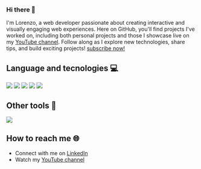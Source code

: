### Hi there 👋

I'm Lorenzo, a web developer passionate about creating interactive and visually engaging web experiences. Here on GitHub, you'll find projects I've worked on, including both personal projects and those I showcase live on my [YouTube channel](https://www.youtube.com/@lorenzomorelli-webdev). Follow along as I explore new technologies, share tips, and build exciting projects! [subscribe now!](https://www.youtube.com/@lorenzomorelli-webdev?sub_confirmation=1) 

## Language and tecnologies 💻
<img src="https://img.shields.io/badge/TypeScript-007ACC?style=for-the-badge&logo=typescript&logoColor=white" /> <img src="https://img.shields.io/badge/React-01ADD8?style=for-the-badge&logo=react&logoColor=white" /> <img src="https://img.shields.io/badge/Next.js-000000?style=for-the-badge&logo=nextdotjs&logoColor=white" /> <img src="https://img.shields.io/badge/Wordpress-21759B?logo=wordpress&logoColor=white&style=for-the-badge" /> <img src="https://img.shields.io/badge/Elementor-92003B?logo=wordpress&logoColor=white&style=for-the-badge" />

## Other tools 🔧
<img src="https://img.shields.io/badge/Git-F05032?style=for-the-badge&logo=git&logoColor=white" />

## How to reach me 🌐
- Connect with me on [LinkedIn](https://www.linkedin.com/in/lorenzo-morelli-693675152/)
- Watch my [YouTube channel](https://www.youtube.com/@lorenzomorelli-webdev)


<!--
**lorenzomorelli-webdev/lorenzomorelli-webdev** is a ✨ _special_ ✨ repository because its `README.md` (this file) appears on your GitHub profile.
